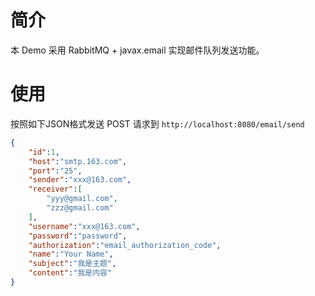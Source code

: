 # 简介
本 Demo 采用 RabbitMQ + javax.email 实现邮件队列发送功能。

# 使用
按照如下JSON格式发送 POST 请求到 `http://localhost:8080/email/send`
```json
{
	"id":1,
	"host":"smtp.163.com",
	"port":"25",
	"sender":"xxx@163.com",
	"receiver":[
        "yyy@gmail.com",
        "zzz@gmail.com"
    ],
	"username":"xxx@163.com",
	"password":"password",
	"authorization":"email_authorization_code",
	"name":"Your Name",
	"subject":"我是主题",
	"content":"我是内容"
}
```